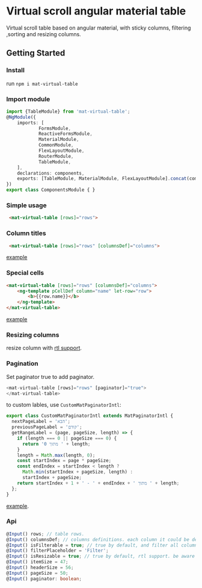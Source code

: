 # Virtual scroll angular material table
Virtual scroll table based on angular material, with sticky columns, filtering ,sorting and resizing columns.

## Getting Started

### Install
run `npm i mat-virtual-table`

### Import module

```typescript
import {TableModule} from 'mat-virtual-table';
@NgModule({
    imports: [
            FormsModule,
            ReactiveFormsModule,
            MaterialModule,
            CommonModule,
            FlexLayoutModule,
            RouterModule,
            TableModule,
    ],
    declarations: components,
    exports: [TableModule, MaterialModule, FlexLayoutModule].concat(components),
})
export class ComponentsModule { }
```

### Simple usage
```html
 <mat-virtual-table [rows]="rows">
```

### Column titles 
```html
 <mat-virtual-table [rows]="rows" [columnsDef]="columns">
```
[example](https://stackblitz.com/edit/mat-virtual-table-basic-tupcj8?file=src%2Fapp%2Fapp.component.html)

### Special cells
```html
<mat-virtual-table [rows]="rows" [columnsDef]="columns">
    <ng-template pCellDef column="name" let-row="row">
        <b>{{row.name}}</b>
    </ng-template>
</mat-virtual-table>
```
[example](https://stackblitz.com/edit/mat-virtual-table-special-cells?file=src/app/app.component.html)

### Resizing columns
resize column with [rtl support](https://stackblitz.com/edit/mat-virtual-table-resize?file=src%2Findex.html).

### Pagination
Set paginator true to add paginator.
```typescript
<mat-virtual-table [rows]="rows" [paginator]="true">
</mat-virtual-table>
```

to custom lables, use ```CustomMatPaginatorIntl```:
```typescript
export class CustomMatPaginatorIntl extends MatPaginatorIntl {
  nextPageLabel = 'הבא';
  previousPageLabel = 'קודם';
  getRangeLabel = (page, pageSize, length) => {
    if (length === 0 || pageSize === 0) {
      return '0 מתוך ' + length;
    }
    length = Math.max(length, 0);
    const startIndex = page * pageSize;
    const endIndex = startIndex < length ?
      Math.min(startIndex + pageSize, length) :
      startIndex + pageSize;
    return startIndex + 1 + ' - ' + endIndex + ' מתוך ' + length;
  };
}
```
[example](https://stackblitz.com/edit/mat-virtual-table-paginator?file=src%2Fapp%2Fapp.module.ts).

### Api
```typescript
@Input() rows; // table rows.
@Input() columnsDef; // columns definitions. each column it could be define title, isSortable, isFilterable, and width. default width is calculated by max value length.
@Input() isFilterable = true; // true by default, and filter all columns, Unless otherwise specified in the columnsDef.
@Input() filterPlaceholder = 'Filter';  
@Input() isResizable = true; // true by default, rtl support. be aware that there is performace issue without build with production mode.
@Input() itemSize = 47;
@Input() headerSize = 56;
@Input() pageSize = 50;
@Input() paginator: boolean;
```


